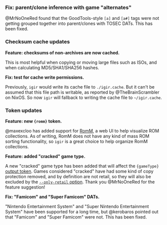 
### Fix: parent/clone inference with game "alternates"

@MrNoOneRed found that the GoodTools-style `[a]` and `[a#]` tags were not getting grouped together into parent/clones with TOSEC DATs. This has been fixed.

### Checksum cache updates

**Feature: checksums of non-archives are now cached.**

This is most helpful when copying or moving large files such as ISOs, and when calculating MD5/SHA1/SHA256 hashes.

**Fix: test for cache write permissions.**

Previously, `igir` would write its cache file to `./igir.cache`. But it can't be assumed that this file path is writable, as reported by @TheBrainScrambler on NixOS. So now `igir` will fallback to writing the cache file to `~/igir.cache`.

### Token updates

**Feature: new `{romm}` token.**

@maxexcloo has added support for [RomM](https://github.com/rommapp/romm), a web UI to help visualize ROM collections. As of writing, RomM does not have any kind of mass ROM sorting functionality, so `igir` is a great choice to help organize RomM collections.

**Feature: added "cracked" game type.**

A new "cracked" game type has been added that will affect the `{gameType}` [output token](https://igir.io/output/tokens/). Games considered "cracked" have had some kind of copy protection removed, and by definition are not retail, so they will also be excluded by the [`--only-retail` option](https://igir.io/roms/filtering-preferences/#only-retail). Thank you @MrNoOneRed for the feature suggestion!

**Fix: "Famicom" and "Super Famicom" DATs.**

"Nintendo Entertainment System" and "Super Nintendo Entertainment System" have been supported for a long time, but @kerobaros pointed out that "Famicom" and "Super Famicom" were not. This has been fixed.
<!--stackedit_data:
eyJoaXN0b3J5IjpbMTIwMjA1NTkyNywtMTAyMTAwOTE3NCwtMT
k0NDQ2ODg4MywtMTg0MzExNzQxN119
-->